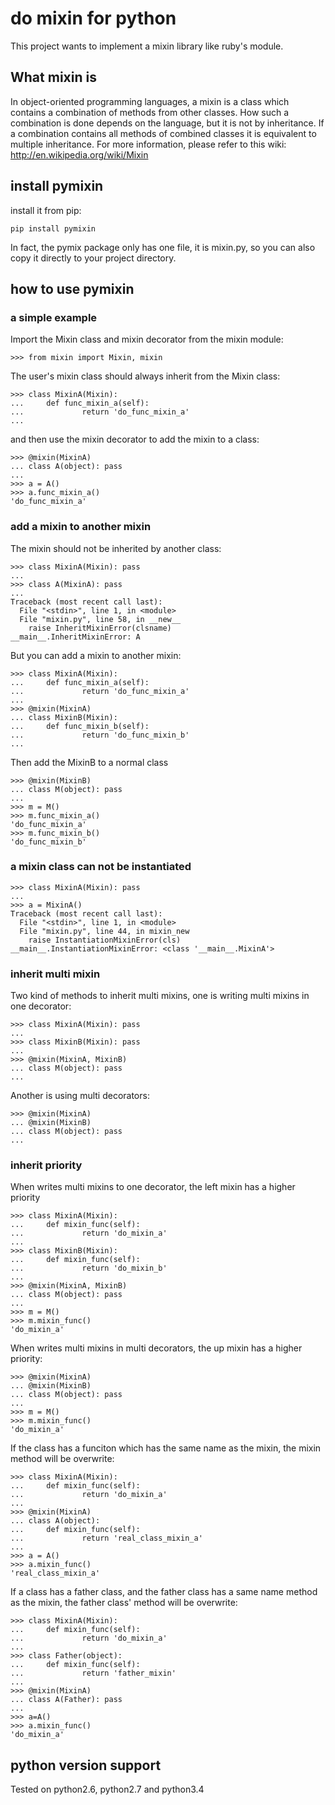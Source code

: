 # do mixin for python
  This project wants to implement a mixin library like ruby's module.

## What mixin is
In object-oriented programming languages, a mixin is a class which contains a combination of methods from other classes. How such a combination is done depends on the language, but it is not by inheritance. If a combination contains all methods of combined classes it is equivalent to multiple inheritance.
For more information, please refer to this wiki:
http://en.wikipedia.org/wiki/Mixin

## install pymixin

install it from pip:

    pip install pymixin

In fact, the pymix package only has one file, it is mixin.py, so you can also copy it directly to your project directory.

## how to use pymixin

### a simple example

Import the Mixin class and mixin decorator from the mixin module:

    >>> from mixin import Mixin, mixin

The user's mixin class should always inherit from the Mixin class:

    >>> class MixinA(Mixin):
    ...     def func_mixin_a(self):
    ...             return 'do_func_mixin_a'
    ...

and then use the mixin decorator to add the mixin to a class:

    >>> @mixin(MixinA)
    ... class A(object): pass
    ...
    >>> a = A()
    >>> a.func_mixin_a()
    'do_func_mixin_a'

### add a mixin to another mixin

The mixin should not be inherited by another class:

    >>> class MixinA(Mixin): pass
    ...
    >>> class A(MixinA): pass
    ...
    Traceback (most recent call last):
      File "<stdin>", line 1, in <module>
      File "mixin.py", line 58, in __new__
        raise InheritMixinError(clsname)
    __main__.InheritMixinError: A

But you can add a mixin to another mixin:

    >>> class MixinA(Mixin):
    ...     def func_mixin_a(self):
    ...             return 'do_func_mixin_a'
    ...
    >>> @mixin(MixinA)
    ... class MixinB(Mixin):
    ...     def func_mixin_b(self):
    ...             return 'do_func_mixin_b'
    ...


Then add the MixinB to a normal class

    >>> @mixin(MixinB)
    ... class M(object): pass
    ...
    >>> m = M()
    >>> m.func_mixin_a()
    'do_func_mixin_a'
    >>> m.func_mixin_b()
    'do_func_mixin_b'

### a mixin class can not be instantiated

    >>> class MixinA(Mixin): pass
    ...
    >>> a = MixinA()
    Traceback (most recent call last):
      File "<stdin>", line 1, in <module>
      File "mixin.py", line 44, in mixin_new
        raise InstantiationMixinError(cls)
    __main__.InstantiationMixinError: <class '__main__.MixinA'>

### inherit multi mixin

Two kind of methods to inherit multi mixins, one is writing multi mixins in one decorator:

    >>> class MixinA(Mixin): pass
    ...
    >>> class MixinB(Mixin): pass
    ...
    >>> @mixin(MixinA, MixinB)
    ... class M(object): pass
    ...

Another is using multi decorators:

    >>> @mixin(MixinA)
    ... @mixin(MixinB)
    ... class M(object): pass
    ...

### inherit priority

When writes multi mixins to one decorator, the left mixin has a higher priority

    >>> class MixinA(Mixin):
    ...     def mixin_func(self):
    ...             return 'do_mixin_a'
    ...
    >>> class MixinB(Mixin):
    ...     def mixin_func(self):
    ...             return 'do_mixin_b'
    ...
    >>> @mixin(MixinA, MixinB)
    ... class M(object): pass
    ...
    >>> m = M()
    >>> m.mixin_func()
    'do_mixin_a'

When writes multi mixins in multi decorators, the up mixin has a higher priority:

    >>> @mixin(MixinA)
    ... @mixin(MixinB)
    ... class M(object): pass
    ...
    >>> m = M()
    >>> m.mixin_func()
    'do_mixin_a'

If the class has a funciton which has the same name as the mixin, the mixin method will be overwrite:

    >>> class MixinA(Mixin):
    ...     def mixin_func(self):
    ...             return 'do_mixin_a'
    ...
    >>> @mixin(MixinA)
    ... class A(object):
    ...     def mixin_func(self):
    ...             return 'real_class_mixin_a'
    ...
    >>> a = A()
    >>> a.mixin_func()
    'real_class_mixin_a'

If a class has a father class, and the father class has a same name method as the mixin, the father class' method will be overwrite:

    >>> class MixinA(Mixin):
    ...     def mixin_func(self):
    ...             return 'do_mixin_a'
    ...
    >>> class Father(object):
    ...     def mixin_func(self):
    ...             return 'father_mixin'
    ...
    >>> @mixin(MixinA)
    ... class A(Father): pass
    ...
    >>> a=A()
    >>> a.mixin_func()
    'do_mixin_a'

## python version support

Tested on python2.6, python2.7 and python3.4
